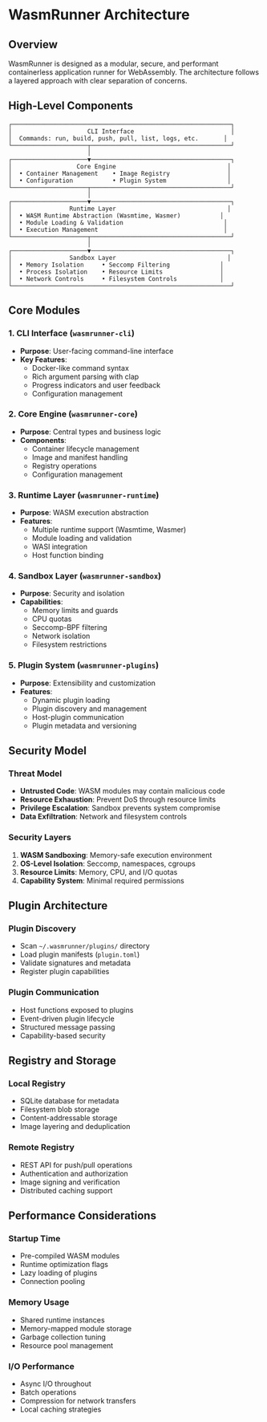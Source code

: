 
# WasmRunner Architecture

## Overview

WasmRunner is designed as a modular, secure, and performant containerless application runner for WebAssembly. The architecture follows a layered approach with clear separation of concerns.

## High-Level Components

```
┌─────────────────────────────────────────────────────────────┐
│                     CLI Interface                           │
│  Commands: run, build, push, pull, list, logs, etc.       │
└─────────────────────┬───────────────────────────────────────┘
                      │
┌─────────────────────▼───────────────────────────────────────┐
│                  Core Engine                               │
│  • Container Management    • Image Registry                │
│  • Configuration           • Plugin System                 │
└─────────────────────┬───────────────────────────────────────┘
                      │
┌─────────────────────▼───────────────────────────────────────┐
│                Runtime Layer                               │
│  • WASM Runtime Abstraction (Wasmtime, Wasmer)           │
│  • Module Loading & Validation                            │
│  • Execution Management                                   │
└─────────────────────┬───────────────────────────────────────┘
                      │
┌─────────────────────▼───────────────────────────────────────┐
│                Sandbox Layer                               │
│  • Memory Isolation     • Seccomp Filtering              │
│  • Process Isolation    • Resource Limits                │
│  • Network Controls     • Filesystem Controls            │
└─────────────────────────────────────────────────────────────┘
```

## Core Modules

### 1. CLI Interface (`wasmrunner-cli`)
- **Purpose**: User-facing command-line interface
- **Key Features**:
  - Docker-like command syntax
  - Rich argument parsing with clap
  - Progress indicators and user feedback
  - Configuration management

### 2. Core Engine (`wasmrunner-core`)
- **Purpose**: Central types and business logic
- **Components**:
  - Container lifecycle management
  - Image and manifest handling
  - Registry operations
  - Configuration management

### 3. Runtime Layer (`wasmrunner-runtime`)
- **Purpose**: WASM execution abstraction
- **Features**:
  - Multiple runtime support (Wasmtime, Wasmer)
  - Module loading and validation
  - WASI integration
  - Host function binding

### 4. Sandbox Layer (`wasmrunner-sandbox`)
- **Purpose**: Security and isolation
- **Capabilities**:
  - Memory limits and guards
  - CPU quotas
  - Seccomp-BPF filtering
  - Network isolation
  - Filesystem restrictions

### 5. Plugin System (`wasmrunner-plugins`)
- **Purpose**: Extensibility and customization
- **Features**:
  - Dynamic plugin loading
  - Plugin discovery and management
  - Host-plugin communication
  - Plugin metadata and versioning

## Security Model

### Threat Model
- **Untrusted Code**: WASM modules may contain malicious code
- **Resource Exhaustion**: Prevent DoS through resource limits
- **Privilege Escalation**: Sandbox prevents system compromise
- **Data Exfiltration**: Network and filesystem controls

### Security Layers
1. **WASM Sandboxing**: Memory-safe execution environment
2. **OS-Level Isolation**: Seccomp, namespaces, cgroups
3. **Resource Limits**: Memory, CPU, and I/O quotas
4. **Capability System**: Minimal required permissions

## Plugin Architecture

### Plugin Discovery
- Scan `~/.wasmrunner/plugins/` directory
- Load plugin manifests (`plugin.toml`)
- Validate signatures and metadata
- Register plugin capabilities

### Plugin Communication
- Host functions exposed to plugins
- Event-driven plugin lifecycle
- Structured message passing
- Capability-based security

## Registry and Storage

### Local Registry
- SQLite database for metadata
- Filesystem blob storage
- Content-addressable storage
- Image layering and deduplication

### Remote Registry
- REST API for push/pull operations
- Authentication and authorization
- Image signing and verification
- Distributed caching support

## Performance Considerations

### Startup Time
- Pre-compiled WASM modules
- Runtime optimization flags
- Lazy loading of plugins
- Connection pooling

### Memory Usage
- Shared runtime instances
- Memory-mapped module storage
- Garbage collection tuning
- Resource pool management

### I/O Performance
- Async I/O throughout
- Batch operations
- Compression for network transfers
- Local caching strategies
